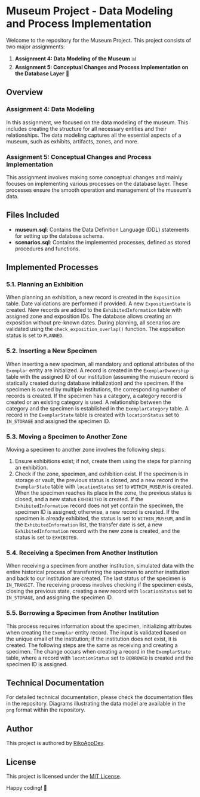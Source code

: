 # Museum Project - Data Modeling and Process Implementation

Welcome to the repository for the Museum Project. This project consists of two major assignments:

1. **Assignment 4: Data Modeling of the Museum** 📊
2. **Assignment 5: Conceptual Changes and Process Implementation on the Database Layer** 🔄

## Overview

### Assignment 4: Data Modeling

In this assignment, we focused on the data modeling of the museum. This includes creating the structure for all necessary entities and their relationships. The data modeling captures all the essential aspects of a museum, such as exhibits, artifacts, zones, and more.

### Assignment 5: Conceptual Changes and Process Implementation

This assignment involves making some conceptual changes and mainly focuses on implementing various processes on the database layer. These processes ensure the smooth operation and management of the museum's data.

## Files Included

- **museum.sql**: Contains the Data Definition Language (DDL) statements for setting up the database schema.
- **scenarios.sql**: Contains the implemented processes, defined as stored procedures and functions.

## Implemented Processes

### 5.1. Planning an Exhibition

When planning an exhibition, a new record is created in the `Exposition` table. Date validations are performed if provided. A new `ExpositionState` is created. New records are added to the `ExhibitedInformation` table with assigned zone and exposition IDs. The database allows creating an exposition without pre-known dates. During planning, all scenarios are validated using the `check_exposition_overlap()` function. The exposition status is set to `PLANNED`.

### 5.2. Inserting a New Specimen

When inserting a new specimen, all mandatory and optional attributes of the `Exemplar` entity are initialized. A record is created in the `ExemplarOwnership` table with the assigned ID of our institution (assuming the museum record is statically created during database initialization) and the specimen. If the specimen is owned by multiple institutions, the corresponding number of records is created. If the specimen has a category, a category record is created or an existing category is used. A relationship between the category and the specimen is established in the `ExemplarCategory` table. A record in the `ExemplarState` table is created with `locationStatus` set to `IN_STORAGE` and assigned the specimen ID.

### 5.3. Moving a Specimen to Another Zone

Moving a specimen to another zone involves the following steps:
1. Ensure exhibitions exist; if not, create them using the steps for planning an exhibition.
2. Check if the zone, specimen, and exhibition exist. If the specimen is in storage or vault, the previous status is closed, and a new record in the `ExemplarState` table with `locationStatus` set to `WITHIN_MUSEUM` is created. When the specimen reaches its place in the zone, the previous status is closed, and a new status `EXHIBITED` is created. If the `ExhibitedInformation` record does not yet contain the specimen, the specimen ID is assigned; otherwise, a new record is created. If the specimen is already exhibited, the status is set to `WITHIN_MUSEUM`, and in the `ExhibitedInformation` list, the transfer date is set, a new `ExhibitedInformation` record with the new zone is created, and the status is set to `EXHIBITED`.

### 5.4. Receiving a Specimen from Another Institution

When receiving a specimen from another institution, simulated data with the entire historical process of transferring the specimen to another institution and back to our institution are created. The last status of the specimen is `IN_TRANSIT`. The receiving process involves checking if the specimen exists, closing the previous state, creating a new record with `locationStatus` set to `IN_STORAGE`, and assigning the specimen ID.

### 5.5. Borrowing a Specimen from Another Institution

This process requires information about the specimen, initializing attributes when creating the `Exemplar` entity record. The input is validated based on the unique email of the institution; if the institution does not exist, it is created. The following steps are the same as receiving and creating a specimen. The change occurs when creating a record in the `ExemplarState` table, where a record with `locationStatus` set to `BORROWED` is created and the specimen ID is assigned.

## Technical Documentation

For detailed technical documentation, please check the documentation files in the repository. Diagrams illustrating the data model are available in the `png` format within the repository.

## Author

This project is authored by [RikoAppDev](https://github.com/RikoAppDev).

## License

This project is licensed under the [MIT License](https://github.com/RikoAppDev/database-museum/blob/main/LICENSE).

Happy coding! 🚀
